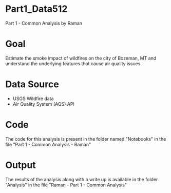# Part1_Data512
Part 1 - Common Analysis by Raman

# Goal

Estimate the smoke impact of wildfires on the city of Bozeman, MT and understand the underlying features that cause air quality issues

# Data Source

- USGS Wildfire data
- Air Quality System (AQS) API

# Code
The code for this analysis is present in the folder named "Notebooks" in the file "Part 1 - Common Analysis - Raman"

# Output
The results of the analysis along with a write up is available in the folder "Analysis" in the file "Raman - Part 1 - Common Analysis"

